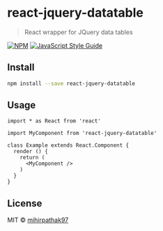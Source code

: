 # react-jquery-datatable

> React wrapper for JQuery data tables

[![NPM](https://img.shields.io/npm/v/react-jquery-datatable.svg)](https://www.npmjs.com/package/react-jquery-datatable) [![JavaScript Style Guide](https://img.shields.io/badge/code_style-standard-brightgreen.svg)](https://standardjs.com)

## Install

```bash
npm install --save react-jquery-datatable
```

## Usage

```tsx
import * as React from 'react'

import MyComponent from 'react-jquery-datatable'

class Example extends React.Component {
  render () {
    return (
      <MyComponent />
    )
  }
}
```

## License

MIT © [mihirpathak97](https://github.com/mihirpathak97)
